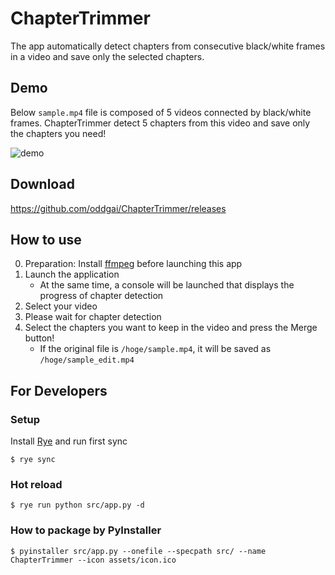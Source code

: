 # ChapterTrimmer

The app automatically detect chapters from consecutive black/white frames in a video and save only the selected chapters.

## Demo

Below `sample.mp4` file is composed of 5 videos connected by black/white frames.
ChapterTrimmer detect 5 chapters from this video and save only the chapters you need!

![demo](https://github.com/oddgai/ChapterTrimmer/assets/45445604/508e0a0c-eb95-4a15-9464-c5f04617d4cc)

## Download

https://github.com/oddgai/ChapterTrimmer/releases

## How to use

0. Preparation: Install [ffmpeg](https://ffmpeg.org/) before launching this app
1. Launch the application
    - At the same time, a console will be launched that displays the progress of chapter detection
2. Select your video
3. Please wait for chapter detection
4. Select the chapters you want to keep in the video and press the Merge button!
    - If the original file is `/hoge/sample.mp4`, it will be saved as `/hoge/sample_edit.mp4`


## For Developers

### Setup

Install [Rye](https://rye-up.com/) and run first sync

```
$ rye sync
```

### Hot reload

```
$ rye run python src/app.py -d
```

### How to package by PyInstaller

```
$ pyinstaller src/app.py --onefile --specpath src/ --name ChapterTrimmer --icon assets/icon.ico
```
